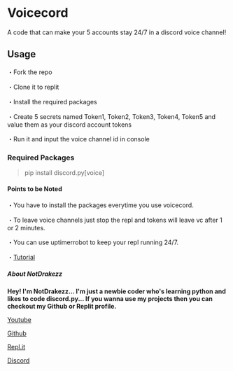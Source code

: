 # Voicecord
A code that can make your 5 accounts stay 24/7 in a discord voice channel!

## Usage
・Fork the repo

・Clone it to replit

・Install the required packages

・Create 5 secrets named Token1, Token2, Token3, Token4, Token5 and value them as your discord account tokens

・Run it and input the voice channel id in console

### Required Packages
> pip install discord.py[voice]

#### Points to be Noted

・You have to install the packages everytime you use voicecord.

・To leave voice channels just stop the repl and tokens will leave vc after 1 or 2 minutes.

・You can use uptimerrobot to keep your repl running 24/7.

・[Tutorial]()

##### About NotDrakezz

**Hey! I'm NotDrakezz... I'm just a newbie coder who's learning python and likes to code discord.py... If you wanna use my projects then you can checkout my Github or Replit profile.**

[Youtube](https://youtube.com/channel/DraKenCodeZ)

[Github](https://github.com/DraKenCodeZ)

[Repl.it](https://replit.com/@DraKenCodeZ)

[Discord](https://dsc.gg/verseop)
